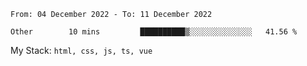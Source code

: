 <!--START_SECTION:waka-->

```text
From: 04 December 2022 - To: 11 December 2022

Other        10 mins         ██████████▒░░░░░░░░░░░░░░   41.56 %
```

<!--END_SECTION:waka-->
My Stack: `html, css, js, ts, vue`
